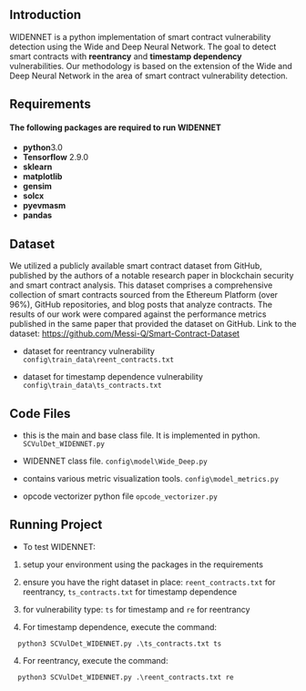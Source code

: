 ## Introduction
WIDENNET is a python implementation of smart contract vulnerability detection using the Wide and Deep Neural Network. The goal to detect smart contracts with **reentrancy** and **timestamp dependency** vulnerabilities. Our methodology is based on the extension of the Wide and Deep Neural Network in the area of smart contract vulnerability detection.

## Requirements

#### The following packages are required to run WIDENNET
* **python**3.0
* **Tensorflow** 2.9.0
* **sklearn**
* **matplotlib**
* **gensim**
* **solcx**
* **pyevmasm**
* **pandas**

## Dataset
We utilized a publicly available smart contract dataset from GitHub, published by the authors of a notable research paper in blockchain security and smart contract analysis. This dataset comprises a comprehensive collection of smart contracts sourced from the Ethereum Platform (over 96%), GitHub repositories, and
blog posts that analyze contracts. The results of our work were compared against the performance metrics published in the same paper that provided
the dataset on GitHub. Link to the dataset: https://github.com/Messi-Q/Smart-Contract-Dataset

 * dataset for reentrancy vulnerability
 `config\train_data\reent_contracts.txt`


* dataset for timestamp dependence vulnerability
`config\train_data\ts_contracts.txt`


## Code Files

* this is the main and base class file. It is implemented in python.
`SCVulDet_WIDENNET.py` 

* WIDENNET class file.
  `config\model\Wide_Deep.py`

* contains various metric visualization tools.
  `config\model_metrics.py`

* opcode vectorizer python file
  `opcode_vectorizer.py` 



## Running Project
* To test WIDENNET:
1. setup your environment using the packages in the requirements
2. ensure you have the right dataset in place: `reent_contracts.txt` for reentrancy, `ts_contracts.txt` for timestamp dependence
3. for vulnerability type: `ts` for timestamp and `re` for reentrancy
   
4. For timestamp dependence, execute the command:
```
  python3 SCVulDet_WIDENNET.py .\ts_contracts.txt ts
```
   
4. For reentrancy, execute the command:
```
  python3 SCVulDet_WIDENNET.py .\reent_contracts.txt re
```
   

